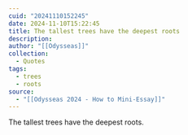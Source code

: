 ```yaml
---
cuid: "20241110152245"
date: 2024-11-10T15:22:45
title: The tallest trees have the deepest roots
description: 
author: "[[Odysseas]]"
collection:
  - Quotes
tags:
  - trees
  - roots
source:
  - "[[Odysseas 2024 - How to Mini-Essay]]"
---
```

The tallest trees have the deepest roots.